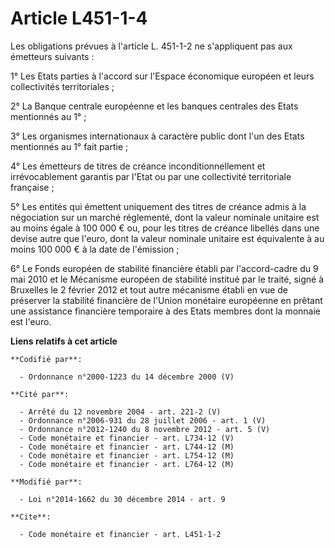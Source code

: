 # Article L451-1-4

Les obligations prévues à l'article L. 451-1-2 ne s'appliquent pas aux émetteurs suivants : 

1° Les Etats parties à l'accord sur l'Espace économique européen et leurs collectivités territoriales ; 

2° La Banque centrale européenne et les banques centrales des Etats mentionnés au 1° ; 

3° Les organismes internationaux à caractère public dont l'un des Etats mentionnés au 1° fait partie ; 

4° Les émetteurs de titres de créance inconditionnellement et irrévocablement garantis par l'Etat ou par une collectivité
territoriale française ; 

5° Les entités qui émettent uniquement des titres de créance admis à la négociation sur un marché réglementé, dont la valeur
nominale unitaire est au moins égale à 100 000 € ou, pour les titres de créance libellés dans une devise autre que l'euro,
dont la valeur nominale unitaire est équivalente à au moins 100 000 € à la date de l'émission ;

6° Le Fonds européen de stabilité financière établi par l'accord-cadre du 9 mai 2010 et le Mécanisme européen de stabilité
institué par le traité, signé à Bruxelles le 2 février 2012 et tout autre mécanisme établi en vue de préserver la stabilité
financière de l'Union monétaire européenne en prêtant une assistance financière temporaire à des Etats membres dont la
monnaie est l'euro.

**Liens relatifs à cet article**

	**Codifié par**:

	  - Ordonnance n°2000-1223 du 14 décembre 2000 (V)

	**Cité par**:

	  - Arrêté du 12 novembre 2004 - art. 221-2 (V)
	  - Ordonnance n°2006-931 du 28 juillet 2006 - art. 1 (V)
	  - Ordonnance n°2012-1240 du 8 novembre 2012 - art. 5 (V)
	  - Code monétaire et financier - art. L734-12 (V)
	  - Code monétaire et financier - art. L744-12 (M)
	  - Code monétaire et financier - art. L754-12 (M)
	  - Code monétaire et financier - art. L764-12 (M)

	**Modifié par**:

	  - Loi n°2014-1662 du 30 décembre 2014 - art. 9

	**Cite**:

	  - Code monétaire et financier - art. L451-1-2
